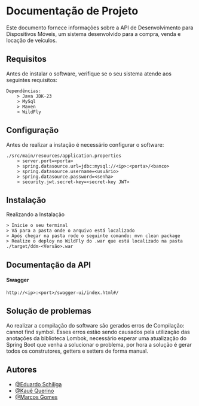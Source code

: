 # Documentação de Projeto

Este documento fornece informações sobre a API de Desenvolvimento para Dispositivos Móveis, um sistema desenvolvido para a compra, venda e locação de veículos.

## Requisitos

Antes de instalar o software, verifique se o seu sistema atende aos seguintes requisitos:

```
Dependências:
    > Java JDK-23
    > MySql
    > Maven
    > WildFly
```

## Configuração

Antes de realizar a instação é necessário configurar o software:

```
./src/main/resources/application.properties
    > server.port=<porta>
    > spring.datasource.url=jdbc:mysql://<ip>:<porta>/<banco>
    > spring.datasource.username=<usuário>
    > spring.datasource.password=<senha>
    > security.jwt.secret-key=<secret-key JWT>
```

## Instalação

Realizando a Instalação

```
> Inicie o seu terminal
> Vá para a pasta onde o arquivo está localizado
> Após chegar na pasta rode o seguinte comando: mvn clean package
> Realize o deploy no WildFly do .war que está localizado na pasta ./target/ddm-<Versão>.war

```

## Documentação da API

#### Swagger

```
http://<ip>:<port>/swagger-ui/index.html#/
```

## Solução de problemas

Ao realizar a compilação do software são gerados erros de Compilação: cannot find symbol. Esses erros estão sendo causados pela utilização das anotações da biblioteca Lombok, necessário esperar uma atualização do Spring Boot que venha a solucionar o problema, por hora a solução é gerar todos os construtores, getters e setters de forma manual.

## Autores

- [@Eduardo Schiliga](https://github.com/Eduschiliga)
- [@Kauê Querino](https://github.com/kauequerino)
- [@Marcos Gomes](https://github.com/marcos221-Br)
